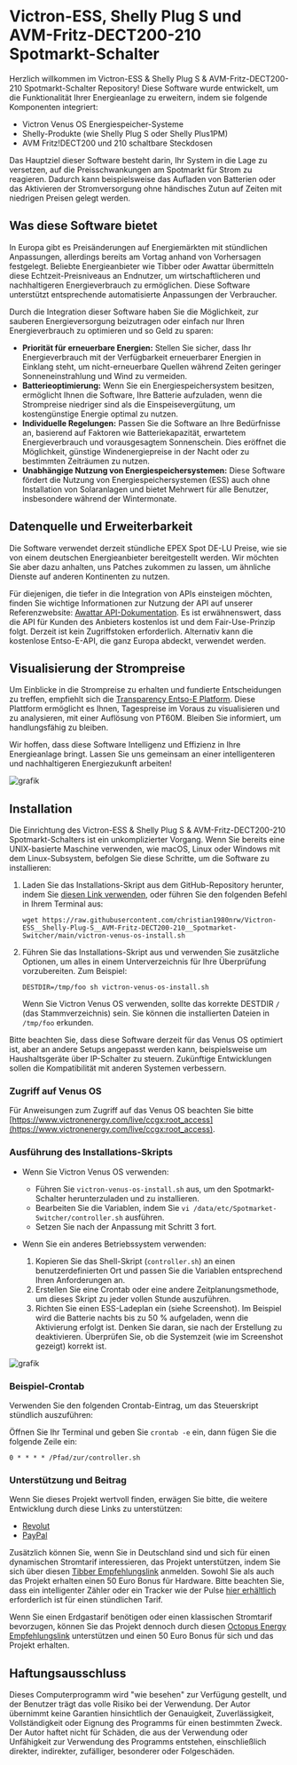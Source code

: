 # Victron-ESS, Shelly Plug S und AVM-Fritz-DECT200-210 Spotmarkt-Schalter

Herzlich willkommen im Victron-ESS & Shelly Plug S & AVM-Fritz-DECT200-210 Spotmarkt-Schalter Repository!
Diese Software wurde entwickelt, um die Funktionalität Ihrer Energieanlage zu erweitern, indem sie folgende Komponenten integriert:

- Victron Venus OS Energiespeicher-Systeme
- Shelly-Produkte (wie Shelly Plug S oder Shelly Plus1PM)
- AVM Fritz!DECT200 und 210 schaltbare Steckdosen

Das Hauptziel dieser Software besteht darin, Ihr System in die Lage zu versetzen, auf die Preisschwankungen am Spotmarkt für Strom zu reagieren. Dadurch kann beispielsweise das Aufladen von Batterien oder das Aktivieren der Stromversorgung ohne händisches Zutun auf Zeiten mit niedrigen Preisen gelegt werden.

## Was diese Software bietet

In Europa gibt es Preisänderungen auf Energiemärkten mit stündlichen Anpassungen, allerdings bereits am Vortag anhand von Vorhersagen festgelegt.  Beliebte Energieanbieter wie Tibber oder Awattar übermitteln diese Echtzeit-Preisniveaus an Endnutzer, um wirtschaftlicheren und nachhaltigeren Energieverbrauch zu ermöglichen. Diese Software unterstützt entsprechende automatisierte Anpassungen der Verbraucher.

Durch die Integration dieser Software haben Sie die Möglichkeit, zur sauberen Energieversorgung beizutragen oder einfach nur Ihren Energieverbrauch zu optimieren und so Geld zu sparen:
- **Priorität für erneuerbare Energien:** Stellen Sie sicher, dass Ihr Energieverbrauch mit der Verfügbarkeit erneuerbarer Energien in Einklang steht, um nicht-erneuerbare Quellen während Zeiten geringer Sonneneinstrahlung und Wind zu vermeiden.
- **Batterieoptimierung:** Wenn Sie ein Energiespeichersystem besitzen, ermöglicht Ihnen die Software, Ihre Batterie aufzuladen, wenn die Strompreise niedriger sind als die Einspeisevergütung, um kostengünstige Energie optimal zu nutzen.
- **Individuelle Regelungen:** Passen Sie die Software an Ihre Bedürfnisse an, basierend auf Faktoren wie Batteriekapazität, erwartetem Energieverbrauch und vorausgesagtem Sonnenschein. Dies eröffnet die Möglichkeit, günstige Windenergiepreise in der Nacht oder zu bestimmten Zeiträumen zu nutzen.
- **Unabhängige Nutzung von Energiespeichersystemen:** Diese Software fördert die Nutzung von Energiespeichersystemen (ESS) auch ohne Installation von Solaranlagen und bietet Mehrwert für alle Benutzer, insbesondere während der Wintermonate.

## Datenquelle und Erweiterbarkeit

Die Software verwendet derzeit stündliche EPEX Spot DE-LU Preise, wie sie von einem deutschen Energieanbieter bereitgestellt werden. Wir möchten Sie aber dazu anhalten, uns Patches zukommen zu lassen, um ähnliche Dienste auf anderen Kontinenten zu nutzen.

Für diejenigen, die tiefer in die Integration von APIs einsteigen möchten, finden Sie wichtige Informationen zur Nutzung der API auf unserer Referenzwebsite: [Awattar API-Dokumentation](https://www.awattar.de/services/api). Es ist erwähnenswert, dass die API für Kunden des Anbieters kostenlos ist und dem Fair-Use-Prinzip folgt. Derzeit ist kein Zugriffstoken erforderlich. Alternativ kann die kostenlose Entso-E-API, die ganz Europa abdeckt, verwendet werden.

## Visualisierung der Strompreise

Um Einblicke in die Strompreise zu erhalten und fundierte Entscheidungen zu treffen, empfiehlt sich die [Transparency Entso-E Platform](https://transparency.entsoe.eu/transmission-domain/r2/dayAheadPrices/show). Diese Plattform ermöglicht es Ihnen, Tagespreise im Voraus zu visualisieren und zu analysieren, mit einer Auflösung von PT60M. Bleiben Sie informiert, um handlungsfähig zu bleiben.

Wir hoffen, dass diese Software Intelligenz und Effizienz in Ihre Energieanlage bringt. Lassen Sie uns gemeinsam an einer intelligenteren und nachhaltigeren Energiezukunft arbeiten!

![grafik](https://user-images.githubusercontent.com/6513794/224442951-c0155a48-f32b-43f4-8014-d86d60c3b311.png)

## Installation

Die Einrichtung des Victron-ESS & Shelly Plug S & AVM-Fritz-DECT200-210 Spotmarkt-Schalters ist ein unkomplizierter Vorgang. Wenn Sie bereits eine UNIX-basierte Maschine verwenden, wie macOS, Linux oder Windows mit dem Linux-Subsystem, befolgen Sie diese Schritte, um die Software zu installieren:

1. Laden Sie das Installations-Skript aus dem GitHub-Repository herunter, indem Sie [diesen Link verwenden](https://raw.githubusercontent.com/christian1980nrw/Spotmarket-Switcher/main/victron-venus-os-install.sh), oder führen Sie den folgenden Befehl in Ihrem Terminal aus:
   ```
   wget https://raw.githubusercontent.com/christian1980nrw/Victron-ESS__Shelly-Plug-S__AVM-Fritz-DECT200-210__Spotmarket-Switcher/main/victron-venus-os-install.sh
   ```

2. Führen Sie das Installations-Skript aus und verwenden Sie zusätzliche Optionen, um alles in einem Unterverzeichnis für Ihre Überprüfung vorzubereiten. Zum Beispiel:
   ```
   DESTDIR=/tmp/foo sh victron-venus-os-install.sh
   ```
   Wenn Sie Victron Venus OS verwenden, sollte das korrekte DESTDIR `/` (das Stammverzeichnis) sein. Sie können die installierten Dateien in `/tmp/foo` erkunden.

Bitte beachten Sie, dass diese Software derzeit für das Venus OS optimiert ist, aber an andere Setups angepasst werden kann, beispielsweise um Haushaltsgeräte über IP-Schalter zu steuern. Zukünftige Entwicklungen sollen die Kompatibilität mit anderen Systemen verbessern.

### Zugriff auf Venus OS

Für Anweisungen zum Zugriff auf das Venus OS beachten Sie bitte [https://www.victronenergy.com/live/ccgx:root_access](https://www.victronenergy.com/live/ccgx:root_access).

### Ausführung des Installations-Skripts

- Wenn Sie Victron Venus OS verwenden:
  - Führen Sie `victron-venus-os-install.sh` aus, um den Spotmarkt-Schalter herunterzuladen und zu installieren.
  - Bearbeiten Sie die Variablen, indem Sie `vi /data/etc/Spotmarket-Switcher/controller.sh` ausführen.
  - Setzen Sie nach der Anpassung mit Schritt 3 fort.

- Wenn Sie ein anderes Betriebssystem verwenden:
  1. Kopieren Sie das Shell-Skript (`controller.sh`) an einen benutzerdefinierten Ort und passen Sie die Variablen entsprechend Ihren Anforderungen an.
  2. Erstellen Sie eine Crontab oder eine andere Zeitplanungsmethode, um dieses Skript zu jeder vollen Stunde auszuführen.
  3. Richten Sie einen ESS-Ladeplan ein (siehe Screenshot). Im Beispiel wird die Batterie nachts bis zu 50 % aufgeladen, wenn die Aktivierung erfolgt ist. Denken Sie daran, sie nach der Erstellung zu deaktivieren. Überprüfen Sie, ob die Systemzeit (wie im Screenshot gezeigt) korrekt ist.

![grafik](https://user-images.githubusercontent.com/6513794/206877184-b8bf0752-b5d5-4c1b-af15-800b6499cfc7.png)

### Beispiel-Crontab

Verwenden Sie den folgenden Crontab-Eintrag, um das Steuerskript stündlich auszuführen:

Öffnen Sie Ihr Terminal und geben Sie `crontab -e` ein, dann fügen Sie die folgende Zeile ein:
```
0 * * * * /Pfad/zur/controller.sh
```

### Unterstützung und Beitrag

Wenn Sie dieses Projekt wertvoll finden, erwägen Sie bitte, die weitere Entwicklung durch diese Links zu unterstützen:
- [Revolut](https://revolut.me/christqki2)
- [PayPal](https://paypal.me/christian1980nrw)

Zusätzlich können Sie, wenn Sie in Deutschland sind und sich für einen dynamischen Stromtarif interessieren, das Projekt unterstützen, indem Sie sich über diesen [Tibber Empfehlungslink](https://invite.tibber.com/ojgfbx2e) anmelden. Sowohl Sie als auch das Projekt erhalten einen 50 Euro Bonus für Hardware. Bitte beachten Sie, dass ein intelligenter Zähler oder ein Tracker wie der Pulse [hier erhältlich](https://tibber.com/de/store/produkt/pulse-ir) erforderlich ist für einen stündlichen Tarif.

Wenn Sie einen Erdgastarif benötigen oder einen klassischen Stromtarif bevorzugen, können Sie das Projekt dennoch durch diesen [Octopus Energy Empfehlungslink](https://share.octopusenergy.de/glass-raven-58) unterstützen und einen 50 Euro Bonus für sich und das Projekt erhalten.

## Haftungsausschluss

Dieses Computerprogramm wird "wie besehen" zur Verfügung gestellt, und der Benutzer trägt das volle Risiko bei der Verwendung. Der Autor übernimmt keine Garantien hinsichtlich der Genauigkeit, Zuverlässigkeit, Vollständigkeit oder Eignung des Programms für einen bestimmten Zweck. Der Autor haftet nicht für Schäden, die aus der Verwendung oder Unfähigkeit zur Verwendung des Programms entstehen, einschließlich direkter, indirekter, zufälliger, besonderer oder Folgeschäden.
